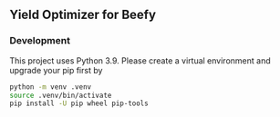 ## Yield Optimizer for Beefy

### Development
This project uses Python 3.9. Please create a virtual environment and upgrade your pip first by
```bash
python -m venv .venv
source .venv/bin/activate
pip install -U pip wheel pip-tools
```
